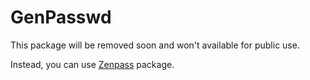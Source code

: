 # GenPasswd
 
This package will be removed soon and won't available for public use. 

Instead, you can use [Zenpass](https://pypi.org/project/zenpass) package.
